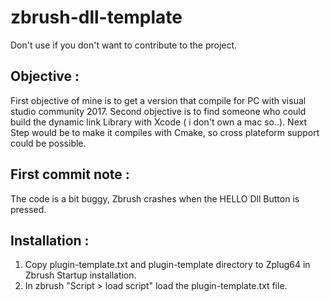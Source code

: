 zbrush-dll-template
===================
Don't use if you don't want to contribute to the project.

Objective :
-----------

First objective of mine is to get a version that compile for PC with visual studio community 2017.
Second objective is to find someone who could build the dynamic link Library with Xcode ( i don't own a mac so..).
Next Step would be to make it compiles with Cmake, so cross plateform support could be possible.


First commit note :
-------------------

The code is a bit buggy, Zbrush crashes when the HELLO Dll Button is pressed.

Installation : 
--------------

1. Copy plugin-template.txt and plugin-template directory to Zplug64 in Zbrush Startup installation.
2. In zbrush "Script > load script" load the plugin-template.txt file.
